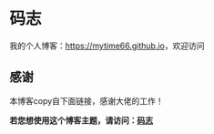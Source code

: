 # 码志

我的个人博客：<https://mytime66.github.io>，欢迎访问

## 感谢

本博客copy自下面链接，感谢大佬的工作！

**若您想使用这个博客主题，请访问：[码志](https://github.com/mzlogin/mzlogin.github.io)**
